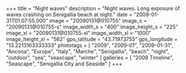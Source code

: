 +++
title = "Night waves"
description = "Night waves. Long exposure of waves crashing on Senigallia beach at night."
date = "2009-01-31T01:07:55.000"
image = "20090131@010755"
image_s = "20090131@010755-s"
image_width_s = "400"
image_height_s = "225"
image_xl = "20090131@010755-xl"
image_width_xl = "1000"
image_height_xl = "562"
gps_latitude = "43.71973755"
gps_longitude = "13.2213163333333"
phototags = [ "2009", "2009-01", "2009-01-31", "Ancona", "Europe", "Italy", "Marche", "Senigallia", "beach", "night", "outdoor", "sea", "seascape", "winter" ]
galleries = [ "2009 Timeline", "Seascape", "Senigallia City and Seaside" ]
+++
